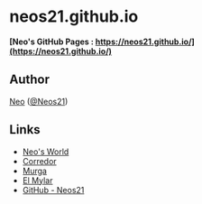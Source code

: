 # neos21.github.io

__[Neo's GitHub Pages : https://neos21.github.io/](https://neos21.github.io/)__


## Author

[Neo](http://neo.s21.xrea.com/) ([@Neos21](https://twitter.com/neos21))


## Links

- [Neo's World](http://neo.s21.xrea.com/)
- [Corredor](http://neos21.hatenablog.com/)
- [Murga](http://neos21.hatenablog.jp/)
- [El Mylar](http://neos21.hateblo.jp/)
- [GitHub - Neos21](https://github.com/Neos21/)
